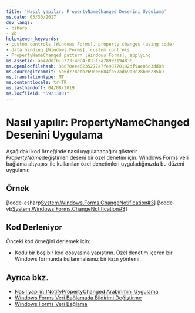 ```yaml
---
title: 'Nasıl yapılır: PropertyNameChanged Desenini Uygulama'
ms.date: 03/30/2017
dev_langs:
- csharp
- vb
helpviewer_keywords:
- custom controls [Windows Forms], property changes (using code)
- data binding [Windows Forms], custom controls
- PropertyNameChanged pattern [Windows Forms], applying
ms.assetid: aa47ddf6-5223-40c4-833f-a78992194836
ms.openlocfilehash: 36670eee6235277a7fe98770192df9ae05d3dd03
ms.sourcegitcommit: 5b6d778ebb269ee6684fb57ad69a8c28b06235b9
ms.translationtype: MT
ms.contentlocale: tr-TR
ms.lasthandoff: 04/08/2019
ms.locfileid: "59213031"
---
```

# <a name="how-to-apply-the-propertynamechanged-pattern"></a>Nasıl yapılır: PropertyNameChanged Desenini Uygulama
Aşağıdaki kod örneğinde nasıl uygulanacağını gösterir *PropertyName*değiştirilen deseni bir özel denetim için. Windows Forms veri bağlama altyapısı ile kullanılan özel denetimleri uyguladığınızda bu düzeni uygulanır.  
  
## <a name="example"></a>Örnek  
 [!code-csharp[System.Windows.Forms.ChangeNotification#3](~/samples/snippets/csharp/VS_Snippets_Winforms/System.Windows.Forms.ChangeNotification/CS/Form1.cs#3)]
 [!code-vb[System.Windows.Forms.ChangeNotification#3](~/samples/snippets/visualbasic/VS_Snippets_Winforms/System.Windows.Forms.ChangeNotification/VB/Form1.vb#3)]  
  
## <a name="compiling-the-code"></a>Kod Derleniyor  
 Önceki kod örneğini derlemek için:  
  
-   Kodu bir boş bir kod dosyasına yapıştırın. Özel denetim içeren bir Windows formunda kullanmalısınız bir `Main` yöntemi.  
  
## <a name="see-also"></a>Ayrıca bkz.

- [Nasıl yapılır: INotifyPropertyChanged Arabirimini Uygulama](how-to-implement-the-inotifypropertychanged-interface.md)
- [Windows Forms Veri Bağlamada Bildirimi Değiştirme](change-notification-in-windows-forms-data-binding.md)
- [Windows Forms Veri Bağlama](windows-forms-data-binding.md)
